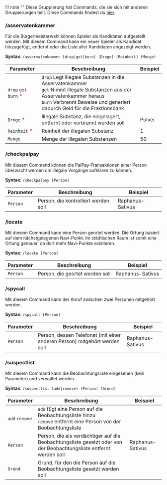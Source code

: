 !!! note ""
    Diese Gruppierung hat Commands, die sie sich mit anderen Gruppierungen teilt. Diese Commands findest du [hier](crossgroup.md).

### /asservatenkammer

Für die Bürgermeisterwahl können Spieler als Kandidaten aufgestellt werden. Mit diesem Command kann ein neuer Spieler als Kandidat
hinzugefügt, entfernt oder die Liste aller Kandidaten angezeigt werden.

**Syntax**: `/asservatenkammer [drop|get|burn] [Droge] [Reinheit] (Menge)`

| Parameter                                             | Beschreibung                                                                                                                                                                                              | Beispiel |
|-------------------------------------------------------|-----------------------------------------------------------------------------------------------------------------------------------------------------------------------------------------------------------|----------|
| `drop` `get` `burn` <span style="color:red;">*</span> | `drop` Legt illegale Substanzen in die Asservatenkammer<br/>`get` Nimmt illegale Substanzen aus der Asservatenkammer heraus<br/>`burn` Verbrennt Beweise und generiert dadurch Geld für die Fraktionsbank |          |
| `Droge` <span style="color:red;">*</span>             | Illegale Substanz, die eingelagert, entfernt oder verbrannt werden soll                                                                                                                                   | Pulver   |
| `Reinheit` <span style="color:red;">*</span>          | Reinheit der illegalen Substanz                                                                                                                                                                           | 1        |
| `Menge`                                               | Menge der illegalen Substanzen                                                                                                                                                                            | 50       |

### /checkpalpay

Mit diesem Command können die PalPay-Transaktionen einer Person überwacht werden um illegale Vorgänge aufklären zu können.

**Syntax**: `/checkpalpay [Person]`

| Parameter | Beschreibung                         | Beispiel         |
|-----------|--------------------------------------|------------------|
| `Person`  | Person, die kontrolliert werden soll | Raphanus-Sativus |

### /locate

Mit diesem Command kann eine Person geortet werden. Die Ortung basiert auf dem nächstgelegenen Navi-Punkt. Im städtischen Raum ist somit eine Ortung genauer, da dort mehr Navi-Punkte existieren.

**Syntax**: `/locate [Person]`

| Parameter | Beschreibung                    | Beispiel         |
|-----------|---------------------------------|------------------|
| `Person`  | Person, die geortet werden soll | Raphanus-Sativus |

### /spycall

Mit diesem Command kann der Anruf zwischen zwei Personen mitgehört werden.

**Syntax**: `/spycall [Person]`

| Parameter | Beschreibung                                                              | Beispiel         |
|-----------|---------------------------------------------------------------------------|------------------|
| `Person`  | Person, dessen Telefonat (mit einer anderen Person) mitgehört werden soll | Raphanus-Sativus |

### /suspectlist

Mit diesem Command kann die Beobachtungsliste eingesehen (kein Parameter) und verwaltet werden.

**Syntax**: `/suspectlist (add|remove) (Person) (Grund)`

| Parameter      | Beschreibung                                                                                                       | Beispiel         |
|----------------|--------------------------------------------------------------------------------------------------------------------|------------------|
| `add` `remove` | `add` fügt eine Person auf die Beobachtungsliste hinzu<br/>`remove` entfernt eine Person von der Beobachtungsliste |                  |
| `Person`       | Person, die als verdächtiger auf die Beobachtungsliste gesetzt oder von der Beobachtungsliste entfernt werden soll | Raphanus-Sativus |
| `Grund`        | Grund, für den die Person auf die Beobachtungsliste gesetzt werden soll                                            |                  |
